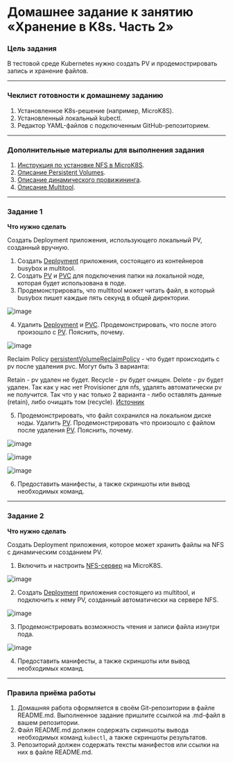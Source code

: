 # Домашнее задание к занятию «Хранение в K8s. Часть 2»

### Цель задания

В тестовой среде Kubernetes нужно создать PV и продемострировать запись и хранение файлов.

------

### Чеклист готовности к домашнему заданию

1. Установленное K8s-решение (например, MicroK8S).
2. Установленный локальный kubectl.
3. Редактор YAML-файлов с подключенным GitHub-репозиторием.

------

### Дополнительные материалы для выполнения задания

1. [Инструкция по установке NFS в MicroK8S](https://microk8s.io/docs/nfs). 
2. [Описание Persistent Volumes](https://kubernetes.io/docs/concepts/storage/persistent-volumes/). 
3. [Описание динамического провижининга](https://kubernetes.io/docs/concepts/storage/dynamic-provisioning/). 
4. [Описание Multitool](https://github.com/wbitt/Network-MultiTool).

------

### Задание 1

**Что нужно сделать**

Создать Deployment приложения, использующего локальный PV, созданный вручную.

1. Создать [Deployment](./2.2.1/deployment.yaml) приложения, состоящего из контейнеров busybox и multitool.
2. Создать [PV](./2.2.1/pv.yaml) и [PVC](./2.2.1/pvc.yaml) для подключения папки на локальной ноде, которая будет использована в поде.
3. Продемонстрировать, что multitool может читать файл, в который busybox пишет каждые пять секунд в общей директории.

![image](https://github.com/user-attachments/assets/6ec94e63-6650-42e7-8707-8a85e425c6b2)

4. Удалить [Deployment](./2.2.1/deployment.yaml) и [PVC](./2.2.1/pvc.yaml). Продемонстрировать, что после этого произошло с [PV](./2.2.1/pv.yaml). Пояснить, почему.

![image](https://github.com/user-attachments/assets/001b6cd5-11b1-43bf-aa71-52499fe11d51)

Reclaim Policy
[persistentVolumeReclaimPolicy](./2.2.1/pv.yaml?plain=#L10) - что будет происходить с pv после удаления pvc. Могут быть 3 варианта:

Retain - pv удален не будет.
Recycle - pv будет очищен.
Delete - pv будет удален.
Так как у нас нет Provisioner для nfs, удалять автоматически pv не получится. Так что у нас только 2 варианта - либо оставлять данные (retain), либо очищать том (recycle).
[Источник](https://serveradmin.ru/hranilishha-dannyh-persistent-volumes-v-kubernetes/)

5. Продемонстрировать, что файл сохранился на локальном диске ноды. Удалить [PV](./2.2.1/pv.yaml).  Продемонстрировать что произошло с файлом после удаления [PV](./2.2.1/pv.yaml). Пояснить, почему.

![image](https://github.com/user-attachments/assets/2b9bef57-9fea-4c0b-a862-2756f05966e1)

![image](https://github.com/user-attachments/assets/29fc9f2f-94c0-4062-9818-490d6aa41c2c)

![image](https://github.com/user-attachments/assets/4abd3335-8cb0-499d-969d-092873fb89f1)

6. Предоставить манифесты, а также скриншоты или вывод необходимых команд.

------

### Задание 2

**Что нужно сделать**

Создать Deployment приложения, которое может хранить файлы на NFS с динамическим созданием PV.

1. Включить и настроить [NFS-сервер](./2.2.2/sc-nfs.yaml) на MicroK8S.

![image](https://github.com/user-attachments/assets/b7f0c1a3-3186-4105-a9f0-ac268b2ed67f)

2. Создать [Deployment](./2.2.2/deployment.yaml) приложения состоящего из multitool, и подключить к нему PV, созданный автоматически на сервере NFS.

![image](https://github.com/user-attachments/assets/9b3d7714-d18d-4f71-9d31-f1e584798932)

3. Продемонстрировать возможность чтения и записи файла изнутри пода.

![image](https://github.com/user-attachments/assets/9c4ba7ab-bbf1-4d11-bf39-54724b815267)

4. Предоставить манифесты, а также скриншоты или вывод необходимых команд.

------

### Правила приёма работы

1. Домашняя работа оформляется в своём Git-репозитории в файле README.md. Выполненное задание пришлите ссылкой на .md-файл в вашем репозитории.
2. Файл README.md должен содержать скриншоты вывода необходимых команд `kubectl`, а также скриншоты результатов.
3. Репозиторий должен содержать тексты манифестов или ссылки на них в файле README.md.
